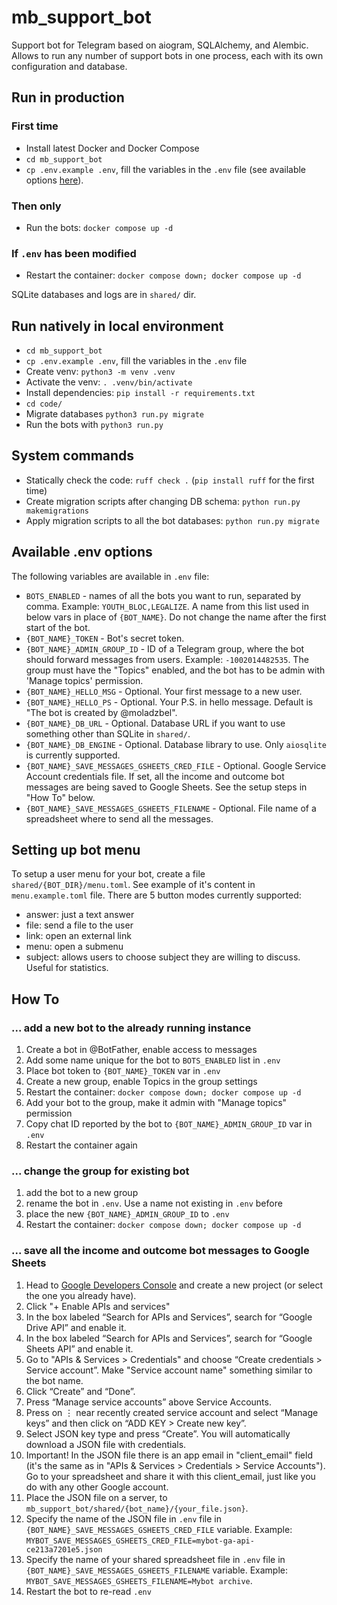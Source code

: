 
# mb_support_bot

Support bot for Telegram based on aiogram, SQLAlchemy, and Alembic. Allows to run any number of support bots in one process, each with its own configuration and database.

## Run in production

### First time

- Install latest Docker and Docker Compose
- `cd mb_support_bot`
- `cp .env.example .env`, fill the variables in the `.env` file (see available options [here](#available-env-options)).

### Then only

- Run the bots: `docker compose up -d`

### If `.env` has been modified

- Restart the container: `docker compose down; docker compose up -d`

SQLite databases and logs are in `shared/` dir.

## Run natively in local environment

- `cd mb_support_bot`
- `cp .env.example .env`, fill the variables in the `.env` file
- Create venv: `python3 -m venv .venv`
- Activate the venv: `. .venv/bin/activate`
- Install dependencies: `pip install -r requirements.txt`
- `cd code/`
- Migrate databases `python3 run.py migrate`
- Run the bots with `python3 run.py`

## System commands

- Statically check the code: `ruff check .` (`pip install ruff` for the first time)
- Create migration scripts after changing DB schema: `python run.py makemigrations`
- Apply migration scripts to all the bot databases: `python run.py migrate`

## Available .env options

The following variables are available in `.env` file:
- `BOTS_ENABLED` - names of all the bots you want to run, separated by comma. Example: `YOUTH_BLOC,LEGALIZE`. A name from this list used in below vars in place of `{BOT_NAME}`. Do not change the name after the first start of the bot.
- `{BOT_NAME}_TOKEN` - Bot's secret token.
- `{BOT_NAME}_ADMIN_GROUP_ID` - ID of a Telegram group, where the bot should forward messages from users. Example: `-1002014482535`. The group must have the "Topics" enabled, and the bot has to be admin with 'Manage topics' permission.
- `{BOT_NAME}_HELLO_MSG` - Optional. Your first message to a new user.
- `{BOT_NAME}_HELLO_PS` - Optional. Your P.S. in hello message. Default is "The bot is created by @moladzbel".
- `{BOT_NAME}_DB_URL` - Optional. Database URL if you want to use something other than SQLite in `shared/`.
- `{BOT_NAME}_DB_ENGINE` - Optional. Database library to use. Only `aiosqlite` is currently supported.
- `{BOT_NAME}_SAVE_MESSAGES_GSHEETS_CRED_FILE` - Optional. Google Service Account credentials file. If set, all the income and outcome bot messages are being saved to Google Sheets. See the setup steps in "How To" below.
- `{BOT_NAME}_SAVE_MESSAGES_GSHEETS_FILENAME` - Optional. File name of a spreadsheet where to send all the messages.

## Setting up bot menu

To setup a user menu for your bot, create a file `shared/{BOT_DIR}/menu.toml`. See example of it's content in `menu.example.toml` file. There are 5 button modes currently supported:
- answer: just a text answer
- file: send a file to the user
- link: open an external link
- menu: open a submenu
- subject: allows users to choose subject they are willing to discuss. Useful for statistics.

## How To

### ... add a new bot to the already running instance

1. Create a bot in @BotFather, enable access to messages
1. Add some name unique for the bot to `BOTS_ENABLED` list in `.env`
1. Place bot token to `{BOT_NAME}_TOKEN` var in `.env`
1. Create a new group, enable Topics in the group settings
1. Restart the container: `docker compose down; docker compose up -d`
1. Add your bot to the group, make it admin with "Manage topics" permission
1. Copy chat ID reported by the bot to `{BOT_NAME}_ADMIN_GROUP_ID` var in `.env`
1. Restart the container again

### ... change the group for existing bot

1. add the bot to a new group
1. rename the bot in `.env`. Use a name not existing in `.env` before
1. place the new `{BOT_NAME}_ADMIN_GROUP_ID` to `.env`
1. Restart the container: `docker compose down; docker compose up -d`

### ... save all the income and outcome bot messages to Google Sheets

1. Head to [Google Developers Console](https://console.developers.google.com/) and create a new project (or select the one you already have).
1. Click "+ Enable APIs and services"
1. In the box labeled “Search for APIs and Services”, search for “Google Drive API” and enable it.
1. In the box labeled “Search for APIs and Services”, search for “Google Sheets API” and enable it.
1. Go to "APIs & Services > Credentials" and choose “Create credentials > Service account”. Make "Service account name" something similar to the bot name.
1. Click “Create” and “Done”.
1. Press “Manage service accounts” above Service Accounts.
1. Press on ⋮ near recently created service account and select “Manage keys” and then click on “ADD KEY > Create new key”.
1. Select JSON key type and press “Create”. You will automatically download a JSON file with credentials.
1. Important! In the JSON file there is an app email in "client_email" field (it's the same as in "APIs & Services > Credentials > Service Accounts"). Go to your spreadsheet and share it with this client_email, just like you do with any other Google account.
1. Place the JSON file on a server, to `mb_support_bot/shared/{bot_name}/{your_file.json}`.
1. Specify the name of the JSON file in `.env` file in `{BOT_NAME}_SAVE_MESSAGES_GSHEETS_CRED_FILE` variable. Example: `MYBOT_SAVE_MESSAGES_GSHEETS_CRED_FILE=mybot-ga-api-ce213a7201e5.json`
1. Specify the name of your shared spreadsheet file in `.env` file in `{BOT_NAME}_SAVE_MESSAGES_GSHEETS_FILENAME` variable. Example: `MYBOT_SAVE_MESSAGES_GSHEETS_FILENAME=Mybot archive`.
1. Restart the bot to re-read `.env`
